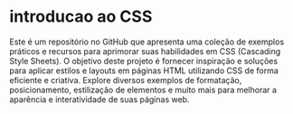 # introducao ao CSS
 Este é um repositório no GitHub que apresenta uma coleção de exemplos práticos e recursos para aprimorar suas habilidades em CSS (Cascading Style Sheets). O objetivo deste projeto é fornecer inspiração e soluções para aplicar estilos e layouts em páginas HTML utilizando CSS de forma eficiente e criativa. Explore diversos exemplos de formatação, posicionamento, estilização de elementos e muito mais para melhorar a aparência e interatividade de suas páginas web.
